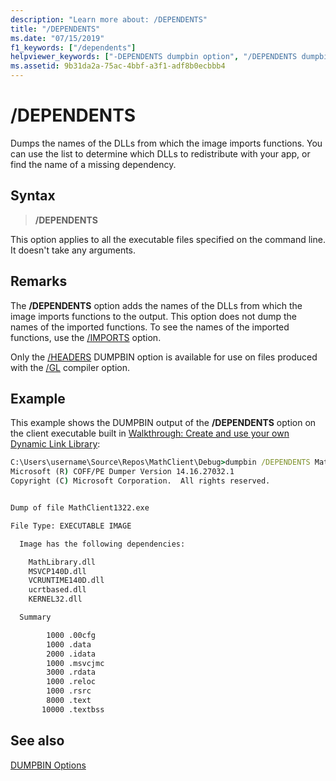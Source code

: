 ```yaml
---
description: "Learn more about: /DEPENDENTS"
title: "/DEPENDENTS"
ms.date: "07/15/2019"
f1_keywords: ["/dependents"]
helpviewer_keywords: ["-DEPENDENTS dumpbin option", "/DEPENDENTS dumpbin option", "DEPENDENTS dumpbin option"]
ms.assetid: 9b31da2a-75ac-4bbf-a3f1-adf8b0ecbbb4
---
```

# /DEPENDENTS

Dumps the names of the DLLs from which the image imports functions. You can use the list to determine which DLLs to redistribute with your app, or find the name of a missing dependency.

## Syntax

> **/DEPENDENTS**

This option applies to all the executable files specified on the command line. It doesn't take any arguments.

## Remarks

The **/DEPENDENTS** option adds the names of the DLLs from which the image imports functions to the output. This option does not dump the names of the imported functions. To see the names of the imported functions, use the [/IMPORTS](imports-dumpbin.md) option.

Only the [/HEADERS](headers.md) DUMPBIN option is available for use on files produced with the [/GL](gl-whole-program-optimization.md) compiler option.

## Example

This example shows the DUMPBIN output of the **/DEPENDENTS** option on the client executable built in [Walkthrough: Create and use your own Dynamic Link Library](../walkthrough-creating-and-using-a-dynamic-link-library-cpp.md):

```cmd
C:\Users\username\Source\Repos\MathClient\Debug>dumpbin /DEPENDENTS MathClient.exe
Microsoft (R) COFF/PE Dumper Version 14.16.27032.1
Copyright (C) Microsoft Corporation.  All rights reserved.


Dump of file MathClient1322.exe

File Type: EXECUTABLE IMAGE

  Image has the following dependencies:

    MathLibrary.dll
    MSVCP140D.dll
    VCRUNTIME140D.dll
    ucrtbased.dll
    KERNEL32.dll

  Summary

        1000 .00cfg
        1000 .data
        2000 .idata
        1000 .msvcjmc
        3000 .rdata
        1000 .reloc
        1000 .rsrc
        8000 .text
       10000 .textbss
```

## See also

[DUMPBIN Options](dumpbin-options.md)
